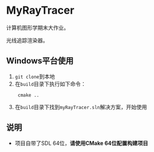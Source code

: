 # MyRayTracer

计算机图形学期末大作业。

光线追踪渲染器。

## Windows平台使用

1. `git clone`到本地
2. 在`build`目录下执行如下命令：
   ```
    cmake ..
   ```
3. 在`build`目录下找到`myRayTracer.sln`解决方案，开始使用

## 说明
- 项目自带了SDL 64位，**请使用CMake 64位配置构建项目**